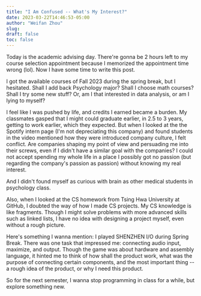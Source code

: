 ```yaml
---
title: "I Am Confused -- What's My Interest?"
date: 2023-03-22T14:46:53-05:00
author: "Weifan Zhou"
slug:
draft: false
toc: false
---
```

<p>Today is the academic advising day. There're gonna be 2 hours left to my course selection appointment because I memorized the appointment time wrong (lol). Now I have some time to write this post.</p>
<p>I got the available courses of Fall 2023 during the spring break, but I hesitated. Shall I add back Psychology major? Shall I choose math courses? Shall I try some new stuff? Or, am I that interested in data analysis, or am I lying to myself?</p>
<p>I feel like I was pushed by life, and credits I earned became a burden. My classmates gasped that I might could graduate earlier, in 2.5 to 3 years, getting to work earlier, which they expected. But when I looked at the the Spotify intern page (I'm not depreciating this company) and found students in the video mentioned how they were introduced company culture, I felt conflict. Are companies shaping my point of view and persuading me into their screws, even if I didn't have a similar goal with the companies? I could not accept spending my whole life in a place I possibly got no passion (but regarding the company's passion as passion) without knowing my real interest.</p>
<p>And I didn't found myself as curious with brain as other medical students in psychology class.</p>
<p>Also, when I looked at the CS homework from Tsing Hwa University at GitHub, I doubted the way of how I made CS projects. My CS knowledge is like fragments. Though I might solve problems with more advanced skills such as linked lists, I have no idea with designing a project myself, even without a rough picture.
<p>Here's something I wanna mention: I played SHENZHEN I/O during Spring Break. There was one task that impressed me: connecting audio input, maximize, and output. Though the game was about hardware and assembly language, it hinted me to think of how shall the product work, what was the purpose of connecting certain components, and the most important thing -- a rough idea of the product, or why I need this product. </p>
<p>So for the next semester, I wanna stop programming in class for a while, but explore something new. </p>